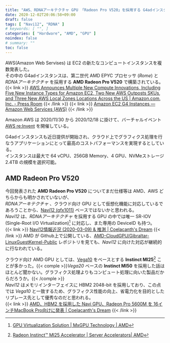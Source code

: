 ```yaml
---
title: "AWS、RDNAアーキテクチャ GPU 「Radeon Pro V520」を採用する G4adインスタンスを発表"
date: 2020-12-02T20:06:58+09:00
draft: false
tags: [ "Navi12", "RDNA" ]
# keywords: [ "", ]
categories: [ "Hardware", "AMD", "GPU" ]
noindex: false
# summary: ""
toc: false
---
```


AWS(Amazon Web Servises) は EC2 の新たなコンピュートインスタンスを複数発表した。  
その中の G4adインスタンスは、第二世代 AMD EPYC プロセッサ (*Rome*) と *RDNAアーキテクチャ* を採用する **AMD Radeon Pro V520** で構築されている。  
{{< link >}} [AWS Announces Multiple New Compute Innovations, Including Five New Instance Types for Amazon EC2, Two New AWS Outposts SKUs, and Three New AWS Local Zones Locations Across the US | Amazon.com, Inc. - Press Room](https://press.aboutamazon.com/news-releases/news-release-details/aws-announces-multiple-new-compute-innovations-including-five) {{< /link >}}
{{< link >}} [Amazon EC2 G4 Instances — Amazon Web Services (AWS)](https://aws.amazon.com/jp/ec2/instance-types/g4/) {{< /link >}}

Amazon AWS は 2020/11/30 から 2020/12/18 に掛けて、バーチャルイベント [AWS re:Invent](https://reinvent.awsevents.com/) を開催している。  

G4adインスタンスも近日提供が開始され、クラウド上でグラフィクス処理を行なうアプリケーションにとって最高のコストパフォーマンスを実現するとしている。  
インスタンスは最大で 64 vCPU、256GB Memory、4 GPU、NVMeストレージ 2.4TB の規模を選択可能。  

## AMD Radeon Pro V520

今回発表された **AMD Radeon Pro V520** についてまだ仕様等は AMD、AWS どちらからも明かされていないが、  
*RDNAアーキテクチャ* 、クラウド向け GPU として仮想化機能に対応しているであろうことから、[Navi12 (gfx1011)](/tags/navi12) ベースではないかと思われる。  
*Navi12* は、*RDNAアーキテクチャ* を採用する GPU の中では唯一 SR-IOV (Single-Root I/O Virtualization)[^mxgpu] に対応し、また専用の DeviceID も持つ。  
{{< link >}} [Navi12情報近況 (2020-03-09) & 推測 | Coelacanth's Dream](/posts/2020/03/09/navi12-recent-info/) {{< /link >}}
AMD が Github上で公開している、[AMD-CloudGPU/Gibraltar-LinuxGuestKernel-Public](https://github.com/AMD-CloudGPU/Gibraltar-LinuxGuestKernel-Public/tree/2020_Q3_Release) レポジトリを見ても、*Navi12* に向けた対応が継続的に行なわれている。  

クラウド向け AMD GPU としては、[Vega10](/tags/vega10) をベースとする **Instinct MI25**[^mi25] ことが多かった。{{< comple >}}*Vega20* ベースの **Instinct MI50** を採用した話はほとんど聞かない。グラフィクス処理よりもコンピュート処理に向いた製品だからだろうか。{{< /comple >}}  
*Navi12* はメモリインターフェイスに HBM2 2048-bit を採用しており、この点では *Vega10* と一致するため、グラフィクス性能の向上、省電力化を目的としたリプレース先として優秀なのだと思われる。  
{{< link >}} [AMD、HBM2 を採用した Navi GPU、Radeon Pro 5600M を 16インチMacBook Pro向けに発表 | Coelacanth's Dream](/posts/2020/06/15/amd-radeon-pro-5600m-mbp/) {{< /link >}}

[^mxgpu]: [GPU Virtualization Solution | MxGPU Technology | AMD](https://www.amd.com/en/graphics/workstation-virtual-graphics)
[^mi25]: [Radeon Instinct™ MI25 Accelerator | Server Accelerators| AMD](https://www.amd.com/en/products/professional-graphics/instinct-mi25#product-specs)
